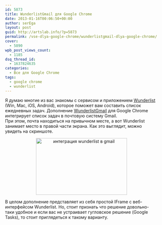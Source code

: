 ```yaml
---
id: 5873
title: WunderlistGmail для Google Chrome
date: 2013-01-16T00:06:50+00:00
author: serEga
layout: post
guid: http://artslab.info/?p=5873
permalink: /vse-dlya-google-chrome/wunderlistgmail-dlya-google-chrome/
cover:
  - 5890
wpb_post_views_count:
  - 1185
dsq_thread_id:
  - 1637824635
categories:
  - Все для Google Chrome
tags:
  - google chrome
  - wunderlist
---
```

Я думаю многие из вас знакомы с сервисом и приложением [Wunderlist](https://www.wunderlist.com/) (Win, Mac, iOS, Android), которое поможет вам составить список ежедневных задач. Дополнение [WunderlistGmail](https://chrome.google.com/webstore/detail/wunderlistgmail/hdhkganakjepbeggfjmdplecbdcfldck/related) для Google Chrome интегрирует список задач в почтовую систему Gmail.   
При этом, почта находиться на привычном месте, а вот Wunderlist занимает место в правой части экрана. Как это выглядит, можно увидеть на скриншоте.

<center>
  <a href="http://img.artslab.info/wunderlist_gmail.jpg"><img src="http://img.artslab.info/wunderlist_gmail-300x187.jpg" alt="интеграция wunderlist в gmail" title="wunderlist_gmail" width="300" height="187" class="aligncenter size-medium wp-image-5874" srcset="http://img.artslab.info/wunderlist_gmail-300x187.jpg 300w, http://img.artslab.info/wunderlist_gmail.jpg 639w" sizes="(max-width: 300px) 100vw, 300px" /></a>
</center>

В целом дополнение представляет из себя простой IFrame с веб-интерфейсом Wunderlist. Но, стоит признать что решение довольно-таки удобное и если вас не устраивает гугловское решение (Google Tasks), то стоит приглядеться к такому варианту.